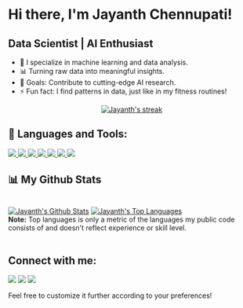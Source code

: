 # Hi there, I'm Jayanth Chennupati! <!--<img src="https://raw.githubusercontent.com/MartinHeinz/MartinHeinz/master/wave.gif" width="30px">-->

## Data Scientist | AI Enthusiast

- 🔭 I specialize in machine learning and data analysis.
- 📊 Turning raw data into meaningful insights.
- 🥅 Goals: Contribute to cutting-edge AI research.
- ⚡ Fun fact: I find patterns in data, just like in my fitness routines!

<p align="center">
    <a href="https://github.com/jayanth122/github-readme-streak-stats">
        <img title="🔥 Get streak stats for your profile at git.io/streak-stats" alt="Jayanth's streak" src="https://github-readme-streak-stats.herokuapp.com/?user=jayanth122&theme=black-ice&hide_border=true&stroke=0000&background=060A0CD0"/>
    </a>
</p>

## 🚀 Languages and Tools:

<p align="left"> 
    <a href="https://www.python.org" target="_blank" rel="noreferrer"> <img src="https://img.icons8.com/color/48/000000/python.png"/> </a>
    <a href="https://www.tensorflow.org/" target="_blank" rel="noreferrer"> <img src="https://img.icons8.com/color/48/000000/tensorflow.png"/> </a>
    <a href="https://scikit-learn.org/stable/" target="_blank" rel="noreferrer"> <img src="https://img.icons8.com/color/48/000000/machine-learning.png"/> </a>
    <a href="https://www.sqlalchemy.org/" target="_blank" rel="noreferrer"> <img src="https://img.icons8.com/color/48/000000/database.png"/> </a>
    <a href="https://jupyter.org/" target="_blank" rel="noreferrer"> <img src="https://img.icons8.com/color/48/000000/jupyter.png"/> </a>
    <a href="https://www.r-project.org/" target="_blank" rel="noreferrer"> <img src="https://img.icons8.com/color/48/000000/r-project.png"/> </a>
    <a href="https://www.tableau.com/" target="_blank" rel="noreferrer"> <img src="https://img.icons8.com/color/48/000000/tableau-software.png"/> </a>
</p>

## 📊 My Github Stats

  <br/>
    <a href="https://github.com/jayanth122/github-readme-stats"><img alt="Jayanth's Github Stats" src="https://github-readme-stats.vercel.app/api?username=jayanth122&show_icons=true&count_private=true&theme=react&hide_border=true&bg_color=0D1117" /></a>
  <a href="https://github.com/jayanth122/github-readme-stats"><img alt="Jayanth's Top Languages" src="https://github-readme-stats.vercel.app/api/top-langs/?username=jayanth122&langs_count=8&count_private=true&layout=compact&theme=react&hide_border=true&bg_color=0D1117" /></a>
  <br/>
  <b>Note:</b> Top languages is only a metric of the languages my public code consists of and doesn't reflect experience or skill level.

<br/>
<br/>

## Connect with me:
<p align="left">

<a href="https://www.linkedin.com/in/naga-jayanth-chennupati-146296169/"><img src="https://img.icons8.com/fluent/48/000000/linkedin.png"/></a>
<a href="https://twitter.com/JChennupati"><img src="https://img.icons8.com/fluent/48/000000/twitter.png"/></a>
<a href="https://www.instagram.com/jayanth_chennupati/"><img src="https://img.icons8.com/fluent/48/000000/instagram-new.png"/></a>

</p>

Feel free to customize it further according to your preferences!
